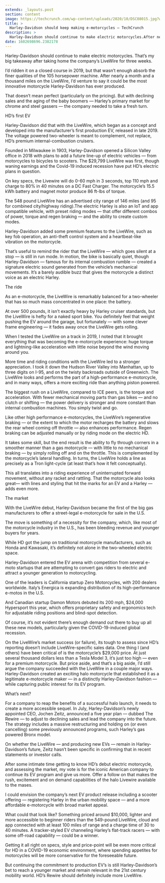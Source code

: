 ```yaml
--- 
extends: _layouts.post 
section: content 
image: https://techcrunch.com/wp-content/uploads/2020/10/DSC08015.jpg?w=634 
title: > 
  Harley-Davidson should keep making e-motorcycles – TechCrunch 
description: > 
  Harley-Davidson should continue to make electric motorcycles.After nearly a month and a thousand miles on the LiveWire, I’d venture to say it could be the most innovative motorcycle Harley-Davidson has ever produced.Harley-Davidson added some premium features to the LiveWire, such as key fob operation, an anti-theft control system and a heartbeat-like vibration on the motorcycle.The marketWith the LiveWire debut, Harley-Davidson became the first of the big gas manufacturers to offer a street-legal e-motorcycle for sale in the U.S.Harley-Davidson created an exciting halo motorcycle that established it as a legitimate e-motorcycle maker — in a distinctly Harley-Davidson fashion — while capturing public interest for its EV program. 
date: 1602698696.2382178 
--- 
```

Harley-Davidson should continue to make electric motorcycles. That’s my big takeaway after taking home the company’s LiveWire for three weeks.

I’d ridden it on a closed course in 2019, but that wasn’t enough absorb the finer qualities of the 105 horsepower machine. After nearly a month and a thousand miles on the LiveWire, I’d venture to say it could be the most innovative motorcycle Harley-Davidson has ever produced.

That doesn’t mean perfect (particularly on the pricing). But with declining sales and the aging of the baby boomers — Harley’s primary market for chrome and steel gassers — the company needed to take a fresh turn.

HD’s first EV

Harley-Davidson did that with the LiveWire, which began as a concept and developed into the manufacturer’s first production EV, released in late 2019. The voltage powered two-wheeler is meant to complement, not replace, HD’s premium internal-combustion cruisers.

Founded in Milwaukee in 1903, Harley-Davidson opened a Silicon Valley office in 2018 with plans to add a future line-up of electric vehicles — from motorcycles to bicycles to scooters. The $29,799 LiveWire was first, though waning earnings and the Covid-19 induced recession have put HD’s electric plans in question.

On key specs, the Livewire will do 0-60 mph in 3 seconds, top 110 mph and charge to 80% in 40 minutes on a DC Fast Charger. The motorcycle’s 15.5 kWh battery and magnet motor produce 86 ft-lbs of torque.

The 548 pound LiveWire has an advertised city range of 146 miles (and 95 for combined city/highway riding).The electric Harley is also an IoT and app compatible vehicle, with preset riding modes — that offer different combos of power, torque and regen braking — and the ability to create custom modes.

Harley-Davidson added some premium features to the LiveWire, such as key fob operation, an anti-theft control system and a heartbeat-like vibration on the motorcycle.

That’s useful to remind the rider that the LiveWire — which goes silent at a stop — is still in run mode. In motion, the bike is basically quiet, though Harley-Davidson — famous for its internal combustion rumble — created a signature electric sound generated from the vehicle’s mechanical movements. It’s a barely audible buzz that gives the motorcycle a distinct voice as an electric Harley.

The ride

As an e-motorcycle, the LiveWire is remarkably balanced for a two-wheeler that has so much mass concentrated in one place: the battery.

At over 500 pounds, it isn’t exactly heavy by Harley cruiser standards, but the LiveWire is hefty for a naked sport bike. You definitely feel that weight pushing the EV around the garage, but fortunately — with some clever frame engineering — it fades away once the LiveWire gets rolling.

When I tested the LiveWire on a track in 2019, I noted that it brought everything that was becoming the e-motorcycle experience: huge torque and lightning-like acceleration with little noise beyond the wind moving around you.

More time and riding conditions with the LiveWire led to a stronger appreciation. I took it down the Hudson River Valley into Manhattan, up to three digits on I-95, and on the twisty backroads outside of Greenwich. The LiveWire looks and performs the part of a high-performance e-motorcycle, and in many ways, offers a more exciting ride than anything piston powered.

The biggest rush on a LiveWire, compared to ICE peers, is the torque and acceleration. With fewer mechanical moving parts than gas bikes — and no clutch or shifting — the power delivery is stronger and more constant than internal combustion machines. You simply twist and go.

Like other high performance e-motorcycles, the LiveWire’s regenerative braking — or the extent to which the motor recharges the battery and slows the rear wheel coming off throttle — also enhances performance. Regen braking can be adjusted manually or by riding mode on the electric HD.

It takes some skill, but the end result is the ability to fly through corners in a smoother manner than a gas motorcycle — with little to no mechanical braking — by simply rolling off and on the throttle. This is complemented by the motorcycle’s lateral handling. In turns, the LiveWire holds a line as precisely as a Tron light-cycle (at least that’s how it felt conceptually).

This all translates into a riding experience of uninterrupted forward movement, without any racket and rattling. That the motorcycle also looks great— with lines and styling that hit the marks for an EV and a Harley — adds even more.

The market

With the LiveWire debut, Harley-Davidson became the first of the big gas manufacturers to offer a street-legal e-motorcycle for sale in the U.S.

The move is something of a necessity for the company, which, like most of the motorcycle industry in the U.S., has been bleeding revenue and younger buyers for years.

While HD got the jump on traditional motorcycle manufacturers, such as Honda and Kawasaki, it’s definitely not alone in the two-wheeled electric space.

Harley-Davidson entered the EV arena with competition from several e-moto startups that are attempting to convert gas riders to electric and attract a younger generation to motorcycling.

One of the leaders is California startup Zero Motorcycles, with 200 dealers worldwide. Italy’s Energica is expanding distribution of its high-performance e-motos in the U.S.

And Canadian startup Damon Motors debuted its 200 mph, $24,000 Hypersport this year, which offers proprietary safety and ergonomics tech for adjustable riding positions and blind-spot detection.

Of course, it’s not evident there’s enough demand out there to buy up all these new models, particularly given the COVID-19-induced global recession.

On the LiveWire’s market success (or failure), its tough to assess since HD’s reporting doesn’t include LiveWire-specific sales data. One thing I (and others) have been critical of is the motorcycle’s $29,000 price. At just several thousand dollars less than a Tesla Model 3, it’s just too high — even for a premium motorcycle. But price aside, and that’s a big aside, I’d still argue the company succeeded with the LiveWire in a couple major ways. Harley-Davidson created an exciting halo motorcycle that established it as a legitimate e-motorcycle maker — in a distinctly Harley-Davidson fashion — while capturing public interest for its EV program.

What’s next?

For a company to reap the benefits of a successful halo launch, it needs to create a more accessible sequel. In July, Harley-Davidson’s newly appointed CEO, Jochen Zeitz, announced a five year plan — dubbed The Rewire — to adjust to declining sales and lead the company into the future. The strategy includes a massive restructuring and holding on (or even cancelling) some previously announced programs, such Harley’s gas powered Bronx model.

On whether the LiveWire — and producing new EVs — remain in Harley-Davidson’s future, Zeitz hasn’t been specific in confirming that in recent statements or investor calls.

After some intimate time getting to know HD’s debut electric motorcycle, and assessing the market, my vote is for the iconic American company to continue its EV program and give us more. Offer a follow on that makes the rush, excitement and on demand capabilities of the halo Livewire available to the mases.

I could envision the company’s next EV product release including a scooter offering — registering Harley in the urban mobility space — and a more affordable e-motorcycle with broad market appeal.

What could that look like? Something priced around $10,000, lighter and more accessible to beginner riders than the 549-pound LiveWire, cloud and app connected with at least 100 miles of range and a charge time of 30 to 40 minutes. A tracker-styled EV channeling Harley’s flat-track racers — with some off-road capability — could be a winner.

Getting it all right on specs, style and price-point will be even more critical for HD in a COVID-19 economic environment, where spending appetites for motorcycles will be more conservative for the foreseeable future.

But continuing the commitment to production EV’s is still Harley-Davidson’s bet to reach a younger market and remain relevant in the 21st century mobility world. HD’s Rewire should definitely include more LiveWire.